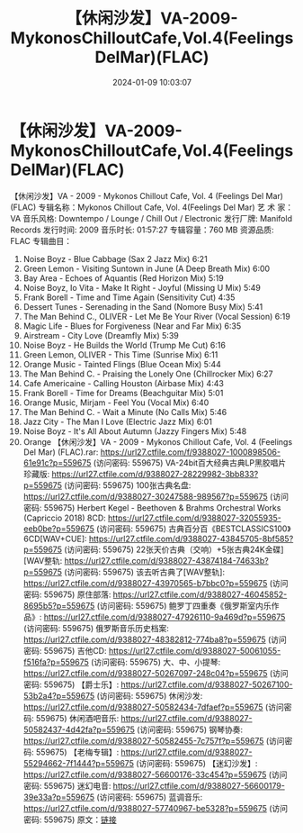 ﻿---
title: 【休闲沙发】VA-2009-MykonosChilloutCafe,Vol.4(FeelingsDelMar)(FLAC)
date: 2024-01-09 10:03:07
categories: 古典音乐、新世纪、纯音雅乐
tags: 纯音雅乐
---
# 【休闲沙发】VA-2009-MykonosChilloutCafe,Vol.4(FeelingsDelMar)(FLAC)

【休闲沙发】VA - 2009 - Mykonos Chillout Cafe,
Vol. 4 (Feelings Del Mar) (FLAC)
专辑名称：Mykonos Chillout Cafe, Vol. 4(Feelings Del Mar)
艺 术 家：VA
音乐风格: Downtempo / Lounge / Chill Out / Electronic
发行厂牌: Manifold Records
发行时间: 2009
音乐时长: 01:57:27
专辑容量：760 MB
资源品质: FLAC
专辑曲目：
01. Noise Boyz - Blue Cabbage (Sax 2 Jazz Mix) 6:21
02. Green Lemon - Visiting Suntown in June (A Deep Breath Mix)
6:00
03. Bay Area - Echoes of Aquantis (Red Horizon Mix) 5:19
04. Noise Boyz, Io Vita - Make It Right - Joyful (Missing U Mix)
5:49
05. Frank Borell - Time and Time Again (Sensitivity Cut)
4:35
06. Dessert Tunes - Serenading in the Sand (Nomore Busy Mix)
5:41
07. The Man Behind C., OLIVER - Let Me Be Your River (Vocal
Session) 6:19
08. Magic Life - Blues for Forgiveness (Near and Far Mix)
6:35
09. Airstream - City Love (Dreamfly Mix) 5:39
10. Noise Boyz - He Builds the World (Trump Me Cut) 6:16
11. Green Lemon, OLIVER - This Time (Sunrise Mix) 6:11
12. Orange Music - Tainted Flings (Blue Ocean Mix) 5:44
13. The Man Behind C. - Praising the Lonely One (Chillrocker
Mix) 6:27
14. Cafe Americaine - Calling Houston (Airbase Mix) 4:43
15. Frank Borell - Time for Dreams (Beachguitar Mix) 5:01
16. Orange Music, Mirjam - Feel You (Vocal Mix) 6:40
17. The Man Behind C. - Wait a Minute (No Calls Mix) 5:46
18. Jazz City - The Man I Love (Electric Jazz Mix) 6:01
19. Noise Boyz - It's All About Autumn (Jazzy Fingers Mix)
5:48
20. Orange
【休闲沙发】VA - 2009 - Mykonos Chillout Cafe, Vol. 4 (Feelings Del
Mar) (FLAC).rar: https://url27.ctfile.com/f/9388027-1000898506-61e91c?p=559675
(访问密码: 559675)
VA-24bit百大经典古典LP黑胶唱片珍藏版: https://url27.ctfile.com/d/9388027-28229982-3bb833?p=559675
(访问密码: 559675)
100张古典名盘: https://url27.ctfile.com/d/9388027-30247588-989567?p=559675
(访问密码: 559675)
Herbert Kegel - Beethoven & Brahms Orchestral Works
(Capriccio 2018) 8CD: https://url27.ctfile.com/d/9388027-32055935-eeb0be?p=559675
(访问密码: 559675)
古典百分百《BESTCLASSICS100》6CD[WAV+CUE]: https://url27.ctfile.com/d/9388027-43845705-8bf585?p=559675
(访问密码: 559675)
22张天价古典（交响）+5张古典24K金碟][WAV整轨: https://url27.ctfile.com/d/9388027-43874184-74633b?p=559675
(访问密码: 559675)
该去听古典了[WAV整轨]: https://url27.ctfile.com/d/9388027-43970565-b7bbc0?p=559675
(访问密码: 559675)
原住部落: https://url27.ctfile.com/d/9388027-46045852-8695b5?p=559675
(访问密码: 559675)
鲍罗丁四重奏《俄罗斯室内乐作品》: https://url27.ctfile.com/d/9388027-47926110-9a469d?p=559675
(访问密码: 559675)
俄罗斯音乐历史档案: https://url27.ctfile.com/d/9388027-48382812-774ba8?p=559675
(访问密码: 559675)
吉他CD: https://url27.ctfile.com/d/9388027-50061055-f516fa?p=559675
(访问密码: 559675)
大、中、小提琴: https://url27.ctfile.com/d/9388027-50267097-248c04?p=559675
(访问密码: 559675)
【爵士乐】: https://url27.ctfile.com/d/9388027-50267100-53b2a4?p=559675
(访问密码: 559675)
休闲沙发: https://url27.ctfile.com/d/9388027-50582434-7dfaef?p=559675
(访问密码: 559675)
休闲酒吧音乐: https://url27.ctfile.com/d/9388027-50582437-4d42fa?p=559675
(访问密码: 559675)
钢琴协奏: https://url27.ctfile.com/d/9388027-50582455-7c757f?p=559675
(访问密码: 559675)
【老梅专辑】: https://url27.ctfile.com/d/9388027-55294662-7f1444?p=559675
(访问密码: 559675)
【迷幻沙发】: https://url27.ctfile.com/d/9388027-56600176-33c454?p=559675
(访问密码: 559675)
迷幻电音: https://url27.ctfile.com/d/9388027-56600179-39e33a?p=559675
(访问密码: 559675)
蓝调音乐: https://url27.ctfile.com/d/9388027-57740967-be5328?p=559675
(访问密码: 559675)
原文：[链接](https://blog.sina.com.cn/s/blog_1647c7e7601031458.html)